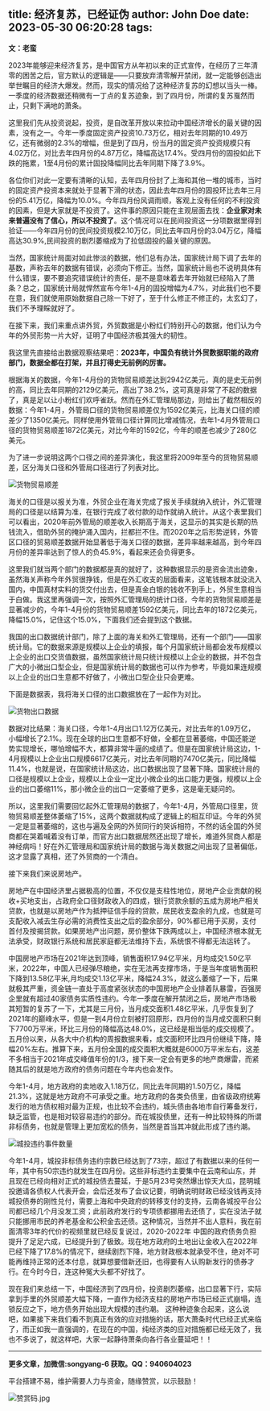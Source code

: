 title: 经济复苏，已经证伪
author: John Doe
date: 2023-05-30 06:20:28
tags:
---
**文：老蛮** <!--more-->

 
2023年能够迎来经济复苏，是中国官方从年初以来的正式宣传，在经历了三年清零的困苦之后，官方默认的逻辑是——只要放弃清零解开禁闭，就一定能够创造出举世瞩目的经济大爆发。然而，现实的情况给了这种经济复苏的幻想以当头一棒。一季度的经济数据还稍微有一丁点的复苏迹象，到了四月份，所谓的复苏戛然而止，只剩下满地的萧条。

这里我们先从投资说起，投资，是自改革开放以来拉动中国经济增长的最关键的因素，没有之一。今年一季度固定资产投资10.73万亿，相对去年同期的10.49万亿，还有微弱的2.3%的增幅，但是到了四月，份当月的固定资产投资规模只有4.02万亿，对比去年四月份的4.87万亿，降幅高达17.4%。受四月份的固投如此下跌的拖累，1至4月份的累计固投降幅同比去年同期下降了3.9%。

各位你们对此一定要有清晰的认知，去年四月份封了上海和其他一堆的城市，当时的固定资产投资本来就处于显著下滑的状态，因此去年四月份的固投环比去年三月份的5.41万亿，降幅为10.0%。今年四月份风调雨顺，客观上没有任何的不利投资的因素，但是大家就是不投资了。这件事的原因只能在主观层面去找：**企业家对未来普遍没有了信心，所以不投资了**。这个情况可以在民间投资这一分项数据里得到验证——今年四月份的民间投资规模2.10万亿，同比去年四月份的3.04万亿，降幅高达30.9%,民间投资的剧烈萎缩成为了拉低固投的最关键的原因。

当然，国家统计局面对如此惨淡的数据，他们总有办法，国家统计局下调了去年的基数，声称去年的数据有错误，必须向下修正。当然，国家统计局也不说明具体有什么错误，要不要追究错误统计的责任，是不是意味着去年开始就已经陷入了萧条？总之，国家统计局就悍然宣布今年1-4月的固投增幅为4.7%，对此我们也不要在意，我们就使用原始数据自己除一下好了，至于什么修正不修正的，太玄幻了，我们不予理睬就好了。

在接下来，我们来重点讲外贸，外贸数据是小粉红们特别开心的数据，他们认为今年的外贸形势一片大好，证明了中国经济极其强大的韧性。

我这里先直接给出数据观察结果吧：**2023年，中国负有统计外贸数据职能的政府部门，数据全都在打架，并且打得史无前例的厉害。**

根据海关的数据，今年1-4月份的货物贸易顺差达到2942亿美元，真的是史无前例的高，同比去年同期的2129亿美元，高出了38.2%，这可真是非常了不起的数据了，真是足以让小粉红们欢呼雀跃。然而在外汇管理局那边，则给出了截然相反的数据：今年1-4月，外管局口径的货物贸易顺差仅为1592亿美元，比海关口径的顺差少了1350亿美元。同样使用外管局口径计算同比增减情况，去年1-4月外管局口径的货物贸易顺差1872亿美元，对比今年的1592亿，今年的顺差也减少了280亿美元。

为了进一步说明这两个口径之间的差异演化，我这里将2009年至今的货物贸易顺差，区分海关口径和外管局口径进行了列表对比。

![货物贸易顺差](/images/20230530001.png)

海关的口径是以报关为准，外贸企业在海关完成了报关手续就纳入统计，外汇管理局的口径是以结算为准，在银行完成了收付款的动作就纳入统计。从这个表里我们可以看出，2020年前外管局的顺差收入长期高于海关，这显示的其实是长期的热钱流入，借助外贸的掩护涌入国内，拦都拦不住。而2020年之后形势逆转，外管区口径的贸易顺差数据开始显著低于海关口径的数据，差异率越来越高，到今年四月份的差异率达到了惊人的负45.9%，看起来还会负得更多。

这里我们就当两个部门的数据都是真的就好了，这种数据显示的是资金流出迹象，虽然海关声称今年外贸很挣钱，但是在外汇收支的层面看来，这笔钱根本就没流入国内，中国真材实料的货交付出去，但是真金白银的钱收不到手上，外贸生意相当于白做。我这里再强调一次，按照外汇管理局的统计口径，今年的货物贸易顺差是显著减少的，今年1-4月份的货物贸易顺差1592亿美元，同比去年的1872亿美元，降幅15.0%，记住这个15.0%，下面我们还会提到这个数据。

我国的出口数据统计部门，除了上面的海关和外汇管理局，还有一个部门——国家统计局。它的数据来源是规模以上企业的填报，每个月国家统计局都会发布规模以上企业的出口交货值数据，虽然国家统计局只统计规模以上企业的数据，并不包含广大的小微出口型企业，但是国家统计局的数据也可以作为参考，毕竟如果连规模以上企业的出口生意都不好做了，小微出口型企业只会更难。

下面是数据表，我将海关口径的出口数据放在了一起作为对比。

![货物出口数据](/images/20230530002.png)

数据对比结果：海关口径，今年1-4月出口1.12万亿美元，对比去年的1.09万亿，小幅增长了2.1%。现在全球的出口生意都不好做，全都在显著萎缩，中国还能逆势实现增长，哪怕增幅不大，都算非常牛逼的成绩了。但是在国家统计局这边，1-4月规模以上企业出口规模6617亿美元，对比去年同期的7470亿美元，同比降幅11.4%，也就是说，在国家统计局这边，出口数据出现了显著下降。国家统计局的口径是规模以上企业，规模以上企业一定比小微企业的出口能力更强，规模以上企业的出口萎缩11%，那小微企业的出口一定萎缩了更多，这是毫无疑问的。

所以，这里我们需要回忆起外汇管理局的数据了，今年1-4月，外管局口径里，货物贸易顺差整体萎缩了15%，这两个数据就构成了逻辑上的相互印证。今年的外贸一定是显著萎缩的，这也与遍及全网的外贸同行的哭诉相符，不然的话全国的外贸商都在哭着喊着没有订单，而官方出口数据居然还出现了增长，难道外贸商人都是神经病吗！好在外汇管理局和国家统计局的数据与海关数据之间出现了显著偏低，这才显露了真相，还了外贸商的一个清白。

接下来我们来说房地产。

房地产在中国经济里占据极高的位置，不仅仅是支柱性地位，房地产企业贡献的税收+买地支出，占政府全口径财政收入的四成，银行贷款余额的五成为房地产相关贷款，也就是以房地产作为抵押征信手段的贷款，居民收支盈余的九成，也就是可支配收入减去生存必需的消费性支出之后的盈余部分，90%都已用于买房，支付首付及按揭贷款。如果房地产出问题，房价整体下跌两成以上，中国经济根本就无法承受，财政银行系统和居民家庭都无法维持下去，系统恨不得都无法运转了。

中国房地产市场在2021年达到顶峰，销售面积17.94亿平米，月均成交1.50亿平米，2022年，中国人已经弹尽粮绝，实在无法再支撑市场，于是当年度销售面积下降到13.58亿平米,月均成交1.13亿平米，降幅24.3%，就这么萎缩了一下，后果就极其严重，资金链一直处于高度紧张状态的中国房地产企业排着队暴雷，百强房企里就有超过40家债务实质性违约。今年一季度在解开禁闭之后，房地产市场极其短暂的复苏了一下，尤其是三月份，当月成交面积1.48亿平米，几乎恢复到了2021年的巅峰水平，但是一到4月份立刻被打回原形，四月份的当月成交面积只剩下7700万平米，环比三月份的降幅高达48.0%，这已经是相当低的成交规模了。五月份以来，从各大中介机构的周报数据来看，成交面积环比四月份继续下降，降幅20%左右。推算下来，五月份全国的成交面积大概就是6000万平米左右，这差不多相当于2021年成交峰值年份的1/3，接下来一定会有更多的地产商爆雷，而紧随其后的就是地方政府的债务问题在今年内也会发作。

今年1-4月，地方政府的卖地收入1.18万亿，同比去年同期的1.50万亿，降幅21.3%，这就是地方政府不可承受之重。地方政府的各类负债里，由省级政府统筹发行的地方债权相对最为正规，也比较不会违约，城头债由各地市自行筹备发行，缺乏监管，也是相对较容易违约的部分。而在城投债里，还有一种比较特殊的所谓非标债务，也就是管理上更加宽松的债务，当然是首当其冲就此形成了违约潮。

![城投违约事件数量](/images/20230530003.png)

今年1-4月，城投非标债务违约宗数已经达到了73宗，超过了有数据以来的任何一年，其中有50宗违约就发生在四月份。这些非标违约主要集中在云南和山东，并且现在已经向相对正式的城投债去蔓延，于是5月23号突然爆出惊天大瓜，昆明城投邀请各债权人代表开会，会后还发布了会议记要，明确说明财政已经没钱再支持城投债券的刚性兑付，需要上海和中央政府的转移支付的支持，云南各城投平台公司都已经几个月没发工资；此前政府发行的专项债都挪用去还债了，实在没法子就只能挪用市民的养老基金和公积金去还债。这种情况，当然并不出人意料，我在前面清零3年的代价的视频里就已经反复说过，2020-2022年 中国的政府债务负担提升了足足六成，已经提升到了极致。现在地方政府的土地出让金收入在2022年已经下降了17.8%的情况下，继续剧烈下降，地方财政根本就承受不住，绝对不可能再维持正常的还本付息，就算想要借新还旧，也得要有人认购新发行的债券才行。在今时今日，连这种冤大头都不好找了。

现在我们来总结一下，中国经济到了四月份，投资剧烈萎缩，出口显著下行，实际拿到手里的外贸顺差大幅下降，一直作为经济支柱的房地产市场已经正式崩塌，连锁反应之下，地方债务开始出现大规模的违约潮。 这种种迹象合起来，这么说吧，如果接下来我们看不到真正有效的应对措施的话，那大萧条时代已经正式来临了，而正如我一直强调的，在现在的中国，纯经济类的应对措施都已经无效了，我也不多说了，就这样吧，大家一起静待萧条向各行各业蔓延吧！！
- - -
**更多文章，加微信:songyang-6 获取。QQ：940604023**

平台搭建不易，维护需要人力与资金，随缘赞赏，以示鼓励！

![赞赏码.jpg](/images/zanshang.jpg)